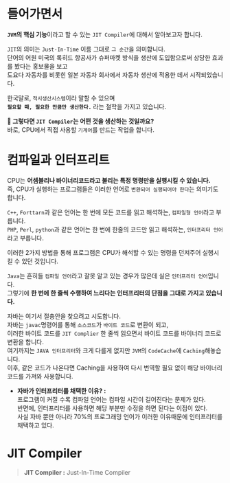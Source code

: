 # 들어가면서 
    
**`JVM`의 핵심 기능**이라고 할 수 있는 `JIT Compiler`에 대해서 알아보고자 합니다.       
                                        
`JIT`의 의미는 `Just-In-Time` 이름 그대로 `그 순간`을 의미합니다.    
단어의 어원 미국의 록히드 항공사가 슈퍼마켓 방식을 생산에 도입함으로써 상당한 효과를 봤다는 홍보물을 보고      
도요다 자동차를 비롯힌 일본 자동차 회사에서 자동차 생산에 적용한 데서 시작되었습니다.     
        
한국말로, `적시생산시스템`이라 말할 수 있으며       
**`필요할 때, 필요한 만큼만 생산한다.`** 라는 철학을 가지고 있습니다.      
       
**🤔 그렇다면 `JIT Compiler`는 어떤 것을 생산하는 것일까요?**          
바로, CPU에서 직접 사용할 `기계어`를 만드는 작업을 합니다.     
     
# 컴파일과 인터프리트           
CPU는 **어셈블리나 바이너리코드라고 불리는 특정 명령만을 실행시킬 수 있습니다.**            
즉, CPU가 실행하는 프로그램들은 이러한 언어로 `변환되어 실행되어야 한다`는 의미기도 합니다.      
   
`C++`, `Forttarn`과 같은 언어는 한 번에 모든 코드를 읽고 해석하는, `컴파일형 언어`라고 부릅니다.         
`PHP`, `Perl`, `python`과 같은 언어는 한 번에 한줄의 코드만 읽고 해석하는, `인터프리터 언어`라고 부릅니다.      
                 
이러한 2가지 방법을 통해 프로그램은 CPU가 해석할 수 있는 명령을 던져주어 실행시킬 수 있던 것입니다.        
                   
`Java`는 흔히들 `컴파일 언어`라고 잘못 알고 있는 경우가 많은데 실은 `인터프리터 언어`입니다.                
그렇기에 **한 번에 한 줄씩 수행하여 느리다는 인터프리터의 단점을 그대로 가지고 있습니다.**              
                      
                                    
자바는 여기서 절충안을 찾으려고 시도합니다.                      
자바는 `javac`명령어를 통해 `소스코드`가 `바이트 코드`로 변환이 되고,          
이러한 바이트 코드를 `JIT Complier` 한 줄씩 읽으면서 바이트 코드를 바이너리 코드로 변환을 합니다.        
여기까지는 `JAVA 인터프리터`와 크게 다를게 없지만 `JVM`의 `CodeCache`에 `Caching`해놓습니다.      
이후, 같은 코드가 나온다면 Caching을 사용하여 다시 번역할 필요 없이 해당 바이너리 코드를 가져와 사용합니다.      
 
 
 
* **자바가 인터프리터를 채택한 이유? :**           
프로그램이 커질 수록 컴파일 언어는 컴파일 시간이 길어진다는 문제가 있다.     
반면에, 인터프리터를 사용하면 해당 부분만 수정을 하면 된다는 이점이 있다.      
사실 자바 뿐만 아니라 70%의 프로그래밍 언어가 이러한 이유때문에 인터프리터를 채택하고 있다.  
       
       

# JIT Compiler     
> **JIT Compiler :** Just-In-Time Compiler         
